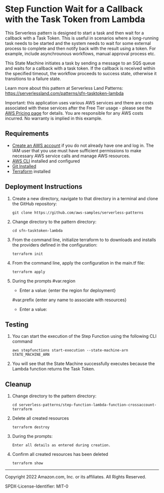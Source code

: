 # Step Function Wait for a Callback with the Task Token from Lambda

This Serverless pattern is designed to start a task and then wait for a callback with a Task Token. This is useful in scenarios where a long-running task needs to be started and the system needs to wait for some external process to complete and then notify back with the result using a token. For example, include asynchrounous workflows, manual approval process etc.

This State Machine initiates a task by sending a message to an SQS queue and waits for a callback with a task token. If the callback is received within the specified timeout, the workflow proceeds to success state, otherwise it transitions to a failure state.

Learn more about this pattern at Serverless Land Patterns: https://serverlessland.com/patterns/sfn-tasktoken-lambda

Important: this application uses various AWS services and there are costs associated with these services after the Free Tier usage - please see the [AWS Pricing page](https://aws.amazon.com/pricing/) for details. You are responsible for any AWS costs incurred. No warranty is implied in this example.

## Requirements

* [Create an AWS account](https://portal.aws.amazon.com/gp/aws/developer/registration/index.html) if you do not already have one and log in. The IAM user that you use must have sufficient permissions to make necessary AWS service calls and manage AWS resources.
* [AWS CLI](https://docs.aws.amazon.com/cli/latest/userguide/install-cliv2.html) installed and configured
* [Git Installed](https://git-scm.com/book/en/v2/Getting-Started-Installing-Git)
* [Terraform](https://learn.hashicorp.cxom/tutorials/terraform/install-cli?in=terraform/aws-get-started) installed

## Deployment Instructions

1. Create a new directory, navigate to that directory in a terminal and clone the GitHub repository:
    ``` 
    git clone https://github.com/aws-samples/serverless-patterns
    ```
1. Change directory to the pattern directory:
    ```
    cd sfn-tasktoken-lambda
    ```
1. From the command line, initialize terraform to to downloads and installs the providers defined in the configuration:
    ```
    terraform init
    ```
1. From the command line, apply the configuration in the main.tf file:
    ```
    terraform apply
    ```
1. During the prompts
    #var.region
    - Enter a value: {enter the region for deployment}

    #var.prefix {enter any name to associate with resources}
    - Enter a value:

## Testing

1. You can start the execution of the Step Function using the following CLI command
    ```
    aws stepfunctions start-execution --state-machine-arn STATE_MACHINE_ARN 
    ```

1. You will see that the State Machine successfully executes because the Lambda function returns the Task Token.

## Cleanup
 
1. Change directory to the pattern directory:
    ```
    cd serverless-patterns/step-function-lambda-function-crossaccount-terraform
    ```
1. Delete all created resources
    ```
    terraform destroy
    ```
    
1. During the prompts:
    ```
    Enter all details as entered during creation.
    ```
1. Confirm all created resources has been deleted
    ```
    terraform show
    ```
----
Copyright 2022 Amazon.com, Inc. or its affiliates. All Rights Reserved.

SPDX-License-Identifier: MIT-0
